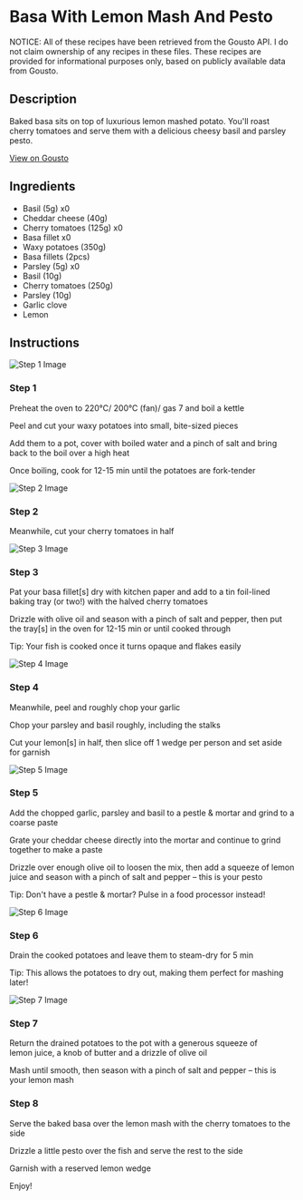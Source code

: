# Basa With Lemon Mash And Pesto

NOTICE: All of these recipes have been retrieved from the Gousto API. I do not claim ownership of any recipes in these files. These recipes are provided for informational purposes only, based on publicly available data from Gousto.

## Description

Baked basa sits on top of luxurious lemon mashed potato. You'll roast cherry tomatoes and serve them with a delicious cheesy basil and parsley pesto. 

[View on Gousto](https://www.gousto.co.uk/recipes/cookbook/basa-with-lemon-mash-pesto)

## Ingredients

- Basil (5g) x0
- Cheddar cheese (40g)
- Cherry tomatoes (125g) x0
- Basa fillet x0
- Waxy potatoes (350g)
- Basa fillets (2pcs)
- Parsley (5g) x0
- Basil (10g)
- Cherry tomatoes (250g)
- Parsley (10g)
- Garlic clove
- Lemon

## Instructions

![Step 1 Image](https://production-media.gousto.co.uk/cms/recipe-step-image/Step-1-1652110013603-x200.jpg)

### Step 1

Preheat the oven to 220°C/ 200°C (fan)/ gas 7 and boil a kettle

Peel and cut your waxy potatoes into small, bite-sized pieces

Add them to a pot, cover with boiled water and a pinch of salt and bring back to the boil over a high heat

Once boiling, cook for 12-15 min until the potatoes are fork-tender

![Step 2 Image](https://production-media.gousto.co.uk/cms/recipe-step-image/Step-2-1652110035912-x200.jpg)

### Step 2

Meanwhile, cut your cherry tomatoes in half

![Step 3 Image](https://production-media.gousto.co.uk/cms/recipe-step-image/Step-3-1652110041684-x200.jpg)

### Step 3

Pat your basa fillet[s] dry with kitchen paper and add to a tin foil-lined baking tray (or two!) with the halved cherry tomatoes

Drizzle with olive oil and season with a pinch of salt and pepper, then put the tray[s] in the oven for 12-15 min or until cooked through

Tip: Your fish is cooked once it turns opaque and flakes easily

![Step 4 Image](https://production-media.gousto.co.uk/cms/recipe-step-image/Step-4-1652110051679-x200.jpg)

### Step 4

Meanwhile, peel and roughly chop your garlic

Chop your parsley and basil roughly, including the stalks

Cut your lemon[s] in half, then slice off 1 wedge per person and set aside for garnish

![Step 5 Image](https://production-media.gousto.co.uk/cms/recipe-step-image/Step-5-1652110052770-x200.jpg)

### Step 5

Add the chopped garlic, parsley and basil to a pestle & mortar and grind to a coarse paste

Grate your cheddar cheese directly into the mortar and continue to grind together to make a paste

Drizzle over enough olive oil to loosen the mix, then add a squeeze of lemon juice and season with a pinch of salt and pepper – this is your pesto

Tip: Don't have a pestle & mortar? Pulse in a food processor instead!

![Step 6 Image](https://production-media.gousto.co.uk/cms/recipe-step-image/Step-6-1652110054347-x200.jpg)

### Step 6

Drain the cooked potatoes and leave them to steam-dry for 5 min

Tip: This allows the potatoes to dry out, making them perfect for mashing later!

![Step 7 Image](https://production-media.gousto.co.uk/cms/recipe-step-image/Step-7-1652110060794-x200.jpg)

### Step 7

Return the drained potatoes to the pot with a generous squeeze of lemon juice, a knob of butter and a drizzle of olive oil

Mash until smooth, then season with a pinch of salt and pepper – this is your lemon mash

### Step 8

Serve the baked basa over the lemon mash with the cherry tomatoes to the side

Drizzle a little pesto over the fish and serve the rest to the side

Garnish with a reserved lemon wedge

Enjoy!

